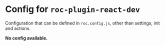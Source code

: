 # Config for `roc-plugin-react-dev`

Configuration that can be defined in `roc.config.js`, other than settings, init and actions.

__No config available.__